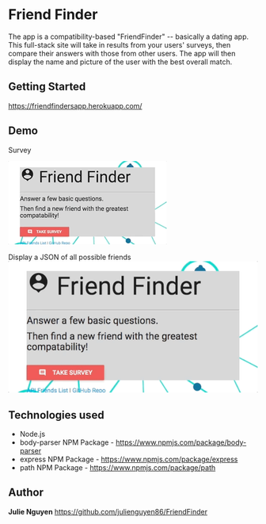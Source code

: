 # Friend Finder

 The app is a compatibility-based "FriendFinder" -- basically a dating app. This full-stack site will take in results from your users' surveys, then compare their answers with those from other users. The app will then display the name and picture of the user with the best overall match. 

## Getting Started
https://friendfindersapp.herokuapp.com/

## Demo
Survey

![Giphy](app/public/images/demo.gif)

Display a JSON of all possible friends
![Giphy](app/public/images/json.gif)


## Technologies used
- Node.js
- body-parser NPM Package - https://www.npmjs.com/package/body-parser
- express NPM Package - https://www.npmjs.com/package/express
- path NPM Package - https://www.npmjs.com/package/path


## Author
**Julie Nguyen** https://github.com/julienguyen86/FriendFinder
